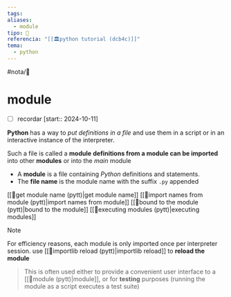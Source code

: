 ```yaml
---
tags: 
aliases:
  - module
tipo: 📑
referencia: "[[🏛️python tutorial (dcb4c)]]"
tema:
  - python
---
```


#nota/📑

# module 

- [ ] recordar  [start:: 2024-10-11]

__Python__ has a way to _put definitions in a file_ and use them in a script or in an interactive instance of the interpreter.

Such a file is called a __module__
__definitions from a module can be imported__  into other __modules__ or into the _main_ module

- A __module__ is a file containing _Python_ definitions and statements.
-  The __file name__ is the module name with the suffix `.py` appended

[[📑get module name  (pytt)|get module name]]
[[📑import names from module (pytt)|import names from module]]
[[📑bound to the module (pytt)|bound to the module]]
[[📑executing modules (pytt)|executing modules]]



> [!NOTE] 
For efficiency reasons, each module is only imported once per interpreter session. use [[📑importlib reload (pytt)|importlib reload]] to __reload the module__
>
>This is often used either to provide a convenient user interface to a [[📑module (pytt)|module]], or for __testing__ purposes (running the module as a script executes a test suite)

